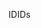 <span data-ttu-id="a8891-101">ID</span><span class="sxs-lookup"><span data-stu-id="a8891-101">IDs</span></span>